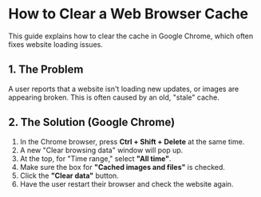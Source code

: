 # How to Clear a Web Browser Cache

This guide explains how to clear the cache in Google Chrome, which often fixes website loading issues.

## 1. The Problem

A user reports that a website isn't loading new updates, or images are appearing broken. This is often caused by an old, "stale" cache.

## 2. The Solution (Google Chrome)

1.  In the Chrome browser, press **Ctrl + Shift + Delete** at the same time.
2.  A new "Clear browsing data" window will pop up.
3.  At the top, for "Time range," select **"All time"**.
4.  Make sure the box for **"Cached images and files"** is checked.
5.  Click the **"Clear data"** button.
6.  Have the user restart their browser and check the website again.
